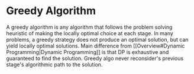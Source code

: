 # Greedy Algorithm
A greedy algorithm is any algorithm that follows the problem solving heuristic of making the locally optimal choice at each stage. In many problems, a greedy strategy does not produce an optimal solution, but can yield locally optimal solutions. Main difference from [[Overview#Dynamic Programming|Dynamic Programming]] is that DP is exhaustive and guaranteed to find the solution. Greedy algo never reconsider's previous stage's algorithmic path to the solution.
